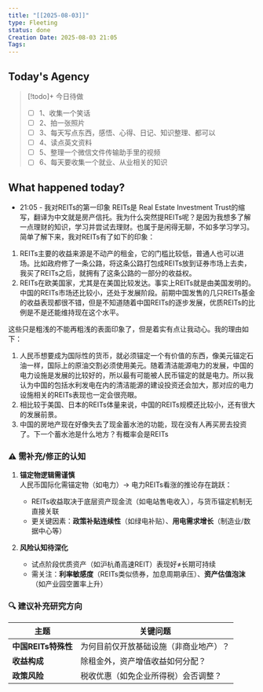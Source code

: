 ```yaml
---
title: "[[2025-08-03]]"
type: Fleeting
status: done
Creation Date: 2025-08-03 21:05
Tags:
---
```

## Today's Agency
> [!todo]+ 今日待做
> - [ ] 1、收集一个笑话
> - [ ] 2、拍一张照片
> - [ ] 3、每天写点东西，感悟、心得、日记、知识整理、都可以
> - [ ] 4、读点英文资料
> - [ ] 5、整理一个微信文件传输助手里的视频
> - [ ] 6、每天要收集一个就业、从业相关的知识

## What happened today?
- 21:05 - 我对REITs的第一印象
REITs是 Real Estate Investment Trust的缩写，翻译为中文就是房产信托。我为什么突然提REITs呢？是因为我想多了解一点理财的知识，学习并尝试去理财。也属于是闲得无聊，不如多学习学习。简单了解下来，我对REITs有了如下的印象：
1. REITs主要的收益来源是不动产的租金，它的门槛比较低，普通人也可以进场。比如政府修了一条公路，将这条公路打包成REITs放到证券市场上去卖，我买了REITs之后，就拥有了这条公路的一部分的收益权。
2. REITs在欧美国家，尤其是在美国比较发达。事实上REITs就是由美国发明的。中国的REITs市场还比较小，还处于发展阶段。前期中国发售的几只REITs基金的收益表现都很不错，但是不知道随着中国REITs的逐步发展，优质REITs的比例是不是还能维持现在这个水平。

这些只是粗浅的不能再粗浅的表面印象了，但是着实有点让我动心。我的理由如下：
1. 人民币想要成为国际性的货币，就必须锚定一个有价值的东西，像美元锚定石油一样，国际上的原油交割必须使用美元。随着清洁能源电力的发展，中国的电力设施是发展的比较好的，所以最有可能被人民币锚定的就是电力。所以我认为中国的包括水利发电在内的清洁能源的建设投资还会加大，那对应的电力设施相关的REITs表现也一定会很亮眼。
2. 相比较于美国、日本的REITs体量来说，中国的REITs规模还比较小，还有很大的发展前景。
3. 中国的房地产现在好像失去了现金蓄水池的功能，现在没有人再买房去投资了。下一个蓄水池是什么地方？有概率会是REITs


### ⚠️ 需补充/修正的认知
1. **锚定物逻辑需谨慎**  
   人民币国际化需锚定物（如电力）→ 电力REITs看涨的推论存在跳跃：  
   - REITs收益取决于底层资产现金流（如电站售电收入），与货币锚定机制无直接关联  
   - 更关键因素：**政策补贴连续性**（如绿电补贴）、**用电需求增长**（制造业/数据中心等）

2. **风险认知待深化**  
   - 试点阶段优质资产（如沪杭甬高速REIT）表现好≠长期可持续  
   - 需关注：**利率敏感度**（REITs类似债券，加息周期承压）、**资产估值泡沫**（如产业园空置率上升）

### 🔍 建议补充研究方向
| 主题                | 关键问题                          |
|---------------------|----------------------------------|
| **中国REITs特殊性** | 为何目前仅开放基础设施（非商业地产）？ |
| **收益构成**        | 除租金外，资产增值收益如何分配？     |
| **政策风险**        | 税收优惠（如免企业所得税）会否调整？ |

